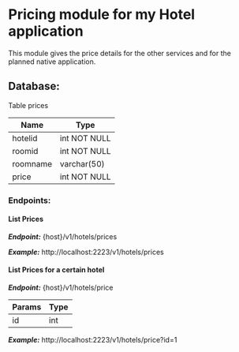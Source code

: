 # Pricing module for my Hotel application

This module gives the price details for the other services and for the planned native application.

## Database:  
Table prices

Name | Type 
------------ | -------------
hotelid | int NOT NULL
roomid | int NOT NULL
roomname | varchar(50)
price | int NOT NULL


### Endpoints:  

#### List Prices

***Endpoint:*** {host}/v1/hotels/prices

***Example:*** http://localhost:2223/v1/hotels/prices
#### List Prices for a certain hotel
***Endpoint:*** {host}/v1/hotels/price  

Params | Type  
------------ | -------------   
id | int   

***Example:*** http://localhost:2223/v1/hotels/price?id=1